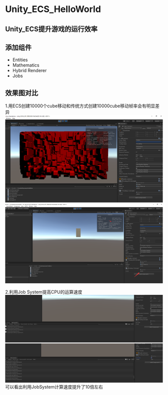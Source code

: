 # Unity_ECS_HelloWorld
## Unity_ECS提升游戏的运行效率

## 添加组件
* Entities
* Mathematics
* Hybrid Renderer
* Jobs

## 效果图对比
1.用ECS创建10000个cube移动和传统方式创建10000cube移动帧率会有明显差异
![](效果图/1.png)
![](效果图/2.png)

2.利用Job System提高CPU的运算速度
![](效果图/3.png)
![](效果图/4.png)
可以看出利用JobSystem计算速度提升了10倍左右
